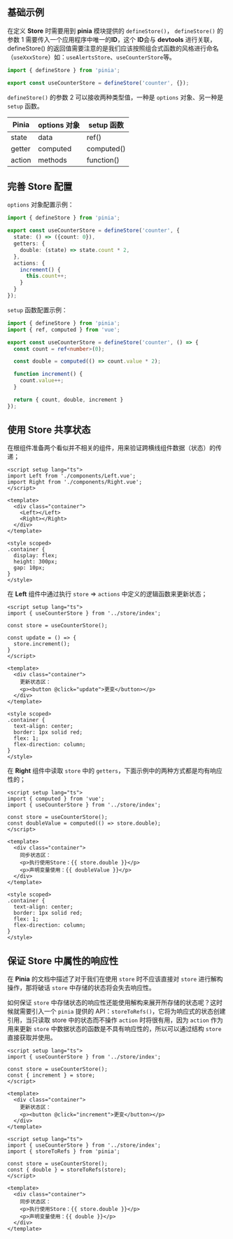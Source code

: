 ## 基础示例

在定义 **Store** 时需要用到 **pinia** 模块提供的 `defineStore()`， `defineStore()` 的参数 1 需要传入一个应用程序中唯一的**ID**，这个 **ID**会与 **devtools** 进行关联，defineStore() 的返回值需要注意的是我们应该按照组合式函数的风格进行命名（`useXxxStore`）如：`useAlertsStore`、`useCounterStore`等。

```typescript
import { defineStore } from 'pinia';

export const useCounterStore = defineStore('counter', {});
```

`defineStore()` 的参数 2 可以接收两种类型值，一种是 `options` 对象、另一种是 `setup` 函数。

| Pinia  | options 对象 | setup 函数 |
| ------ | ------------ | ---------- |
| state  | data         | ref()      |
| getter | computed     | computed() |
| action | methods      | function() |

## 完善 Store 配置

`options` 对象配置示例：

```typescript
import { defineStore } from 'pinia';

export const useCounterStore = defineStore('counter', {
  state: () => ({count: 0}),
  getters: {
    double: (state) => state.count * 2,
  },
  actions: {
    increment() {
      this.count++;
    }
  }
});
```

`setup` 函数配置示例：

```typescript
import { defineStore } from 'pinia';
import { ref, computed } from 'vue';

export const useCounterStore = defineStore('counter', () => {
  const count = ref<number>(0);

  const double = computed(() => count.value * 2);

  function increment() {
    count.value++;
  }

  return { count, double, increment }
});
```

## 使用 Store 共享状态

在根组件准备两个看似并不相关的组件，用来验证跨横线组件数据（状态）的传递；

```vue
<script setup lang="ts">
import Left from './components/Left.vue';
import Right from './components/Right.vue';
</script>

<template>
  <div class="container">
    <Left></Left>
    <Right></Right>
  </div>
</template>

<style scoped>
.container {
  display: flex;
  height: 300px;
  gap: 10px;
}
</style>
```

在 **Left** 组件中通过执行 `store` => `actions` 中定义的逻辑函数来更新状态；

```vue
<script setup lang="ts">
import { useCounterStore } from '../store/index';

const store = useCounterStore();

const update = () => {
  store.increment();
}
</script>

<template>
  <div class="container">
    更新状态区：
    <p><button @click="update">更变</button></p>
  </div>
</template>

<style scoped>
.container {
  text-align: center;
  border: 1px solid red;
  flex: 1;
  flex-direction: column;
}
</style>
```

在 **Right** 组件中读取 `store` 中的 `getters`，下面示例中的两种方式都是均有响应性的；

```vue
<script setup lang="ts">
import { computed } from 'vue';
import { useCounterStore } from '../store/index';

const store = useCounterStore();
const doubleValue = computed(() => store.double);
</script>

<template>
  <div class="container">
    同步状态区：
    <p>执行使用Store：{{ store.double }}</p>
    <p>声明变量使用：{{ doubleValue }}</p>
  </div>
</template>

<style scoped>
.container {
  text-align: center;
  border: 1px solid red;
  flex: 1;
  flex-direction: column;
}
</style>
```

## 保证 Store 中属性的响应性

在 **Pinia** 的文档中描述了对于我们在使用 `store` 时不应该直接对 `store` 进行解构操作，那将破话 `store` 中存储的状态将会失去响应性。

如何保证 `store` 中存储状态的响应性还能使用解构来展开所存储的状态呢？这时候就需要引入一个 `pinia` 提供的 API：`storeToRefs()`，它将为响应式的状态创建引用，当只读取 store 中的状态而不操作 `action` 时将很有用，因为 `action` 作为用来更新 `store` 中数据状态的函数是不具有响应性的，所以可以通过结构 `store` 直接获取并使用。

```vue
<script setup lang="ts">
import { useCounterStore } from '../store/index';

const store = useCounterStore();
const { increment } = store;
</script>

<template>
  <div class="container">
    更新状态区：
    <p><button @click="increment">更变</button></p>
  </div>
</template>
```

```vue
<script setup lang="ts">
import { useCounterStore } from '../store/index';
import { storeToRefs } from 'pinia';

const store = useCounterStore();
const { double } = storeToRefs(store);
</script>

<template>
  <div class="container">
    同步状态区：
    <p>执行使用Store：{{ store.double }}</p>
    <p>声明变量使用：{{ double }}</p>
  </div>
</template>
```


